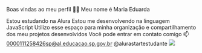 Boas vindas ao meu perfil 💙💙
Meu nome é Maria Eduarda

Estou estudando na Alura
Estou me desenvolvendo na linguagem JavaScript
Utilizo esse espaço para minha organização e compartilhamento dos meu projetos desenvolvidos
Você pode entrar em contato comigo 📫
0000111258426sp@al.educacao.sp.gov.br
@alurastartestudante
![](link)
